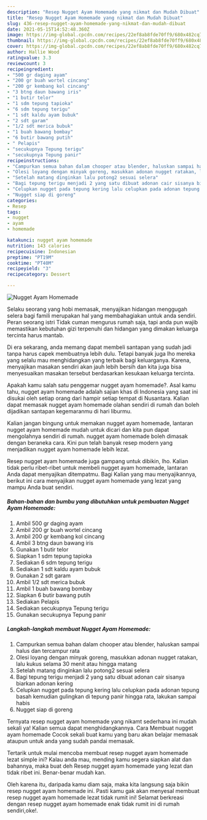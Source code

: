 ```yaml
---
description: "Resep Nugget Ayam Homemade yang nikmat dan Mudah Dibuat"
title: "Resep Nugget Ayam Homemade yang nikmat dan Mudah Dibuat"
slug: 436-resep-nugget-ayam-homemade-yang-nikmat-dan-mudah-dibuat
date: 2021-05-15T14:52:48.360Z
image: https://img-global.cpcdn.com/recipes/22ef8ab8fde70ff9/680x482cq70/nugget-ayam-homemade-foto-resep-utama.jpg
thumbnail: https://img-global.cpcdn.com/recipes/22ef8ab8fde70ff9/680x482cq70/nugget-ayam-homemade-foto-resep-utama.jpg
cover: https://img-global.cpcdn.com/recipes/22ef8ab8fde70ff9/680x482cq70/nugget-ayam-homemade-foto-resep-utama.jpg
author: Hallie Wood
ratingvalue: 3.3
reviewcount: 3
recipeingredient:
- "500 gr daging ayam"
- "200 gr buah wortel cincang"
- "200 gr kembang kol cincang"
- "3 btng daun bawang iris"
- "1 butir telor"
- "1 sdm tepung tapioka"
- "6 sdm tepung terigu"
- "1 sdt kaldu ayam bubuk"
- "2 sdt garam"
- "1/2 sdt merica bubuk"
- "1 buah bawang bombay"
- "6 butir bawang putih"
- " Pelapis"
- "secukupnya Tepung terigu"
- "secukupnya Tepung panir"
recipeinstructions:
- "Campurkan semua bahan dalam chooper atau blender, haluskan sampai halus dan tercampur rata"
- "Olesi loyang dengan minyak goreng, masukkan adonan nugget ratakan, lalu kukus selama 30 menit atau hingga matang"
- "Setelah matang dinginkan lalu potong2 sesuai selera"
- "Bagi tepung terigu menjadi 2 yang satu dibuat adonan cair sisanya biarkan adonan kering"
- "Celupkan nugget pada tepung kering lalu celupkan pada adonan tepung basah kemudian gulingkan di tepung panir hingga rata, lakukan sampai habis"
- "Nugget siap di goreng"
categories:
- Resep
tags:
- nugget
- ayam
- homemade

katakunci: nugget ayam homemade 
nutrition: 143 calories
recipecuisine: Indonesian
preptime: "PT19M"
cooktime: "PT40M"
recipeyield: "3"
recipecategory: Dessert

---
```



![Nugget Ayam Homemade](https://img-global.cpcdn.com/recipes/22ef8ab8fde70ff9/680x482cq70/nugget-ayam-homemade-foto-resep-utama.jpg)

Selaku seorang yang hobi memasak, menyajikan hidangan menggugah selera bagi famili merupakan hal yang membahagiakan untuk anda sendiri. Peran seorang istri Tidak cuman mengurus rumah saja, tapi anda pun wajib memastikan kebutuhan gizi terpenuhi dan hidangan yang dimakan keluarga tercinta harus mantab.

Di era  sekarang, anda memang dapat membeli santapan yang sudah jadi tanpa harus capek membuatnya lebih dulu. Tetapi banyak juga lho mereka yang selalu mau menghidangkan yang terbaik bagi keluarganya. Karena, menyajikan masakan sendiri akan jauh lebih bersih dan kita juga bisa menyesuaikan masakan tersebut berdasarkan kesukaan keluarga tercinta. 



Apakah kamu salah satu penggemar nugget ayam homemade?. Asal kamu tahu, nugget ayam homemade adalah sajian khas di Indonesia yang saat ini disukai oleh setiap orang dari hampir setiap tempat di Nusantara. Kalian dapat memasak nugget ayam homemade olahan sendiri di rumah dan boleh dijadikan santapan kegemaranmu di hari liburmu.

Kalian jangan bingung untuk memakan nugget ayam homemade, lantaran nugget ayam homemade mudah untuk dicari dan kita pun dapat mengolahnya sendiri di rumah. nugget ayam homemade boleh dimasak dengan beraneka cara. Kini pun telah banyak resep modern yang menjadikan nugget ayam homemade lebih lezat.

Resep nugget ayam homemade juga gampang untuk dibikin, lho. Kalian tidak perlu ribet-ribet untuk membeli nugget ayam homemade, lantaran Anda dapat menyajikan ditempatmu. Bagi Kalian yang mau menyajikannya, berikut ini cara menyajikan nugget ayam homemade yang lezat yang mampu Anda buat sendiri.

<!--inarticleads1-->

##### Bahan-bahan dan bumbu yang dibutuhkan untuk pembuatan Nugget Ayam Homemade:

1. Ambil 500 gr daging ayam
1. Ambil 200 gr buah wortel cincang
1. Ambil 200 gr kembang kol cincang
1. Ambil 3 btng daun bawang iris
1. Gunakan 1 butir telor
1. Siapkan 1 sdm tepung tapioka
1. Sediakan 6 sdm tepung terigu
1. Sediakan 1 sdt kaldu ayam bubuk
1. Gunakan 2 sdt garam
1. Ambil 1/2 sdt merica bubuk
1. Ambil 1 buah bawang bombay
1. Siapkan 6 butir bawang putih
1. Sediakan  Pelapis
1. Sediakan secukupnya Tepung terigu
1. Gunakan secukupnya Tepung panir




<!--inarticleads2-->

##### Langkah-langkah membuat Nugget Ayam Homemade:

1. Campurkan semua bahan dalam chooper atau blender, haluskan sampai halus dan tercampur rata
1. Olesi loyang dengan minyak goreng, masukkan adonan nugget ratakan, lalu kukus selama 30 menit atau hingga matang
1. Setelah matang dinginkan lalu potong2 sesuai selera
1. Bagi tepung terigu menjadi 2 yang satu dibuat adonan cair sisanya biarkan adonan kering
1. Celupkan nugget pada tepung kering lalu celupkan pada adonan tepung basah kemudian gulingkan di tepung panir hingga rata, lakukan sampai habis
1. Nugget siap di goreng




Ternyata resep nugget ayam homemade yang nikamt sederhana ini mudah sekali ya! Kalian semua dapat menghidangkannya. Cara Membuat nugget ayam homemade Cocok sekali buat kamu yang baru akan belajar memasak ataupun untuk anda yang sudah pandai memasak.

Tertarik untuk mulai mencoba membuat resep nugget ayam homemade lezat simple ini? Kalau anda mau, mending kamu segera siapkan alat dan bahannya, maka buat deh Resep nugget ayam homemade yang lezat dan tidak ribet ini. Benar-benar mudah kan. 

Oleh karena itu, daripada kamu diam saja, maka kita langsung saja bikin resep nugget ayam homemade ini. Pasti kamu gak akan menyesal membuat resep nugget ayam homemade lezat tidak rumit ini! Selamat berkreasi dengan resep nugget ayam homemade enak tidak rumit ini di rumah sendiri,oke!.

